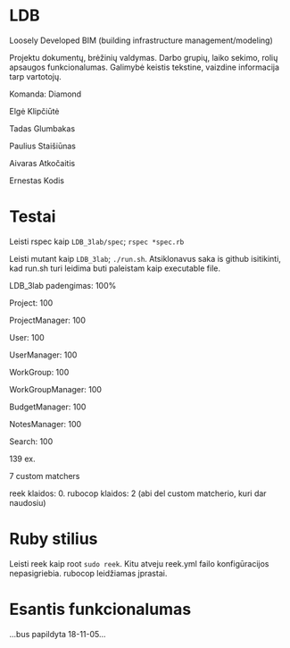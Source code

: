 
# LDB

Loosely Developed BIM (building infrastructure management/modeling)

Projektu dokumentų, brėžinių valdymas. Darbo grupių, laiko sekimo, rolių apsaugos funkcionalumas.
Galimybė keistis tekstine, vaizdine informacija tarp vartotojų.

Komanda: Diamond

Elgė Klipčiūtė

Tadas Glumbakas

Paulius Staišiūnas

Aivaras Atkočaitis

Ernestas Kodis

# Testai

Leisti rspec kaip ```LDB_3lab/spec```; ```rspec *spec.rb```

Leisti mutant kaip ```LDB_3lab```; ```./run.sh```. Atsiklonavus saka is github isitikinti, kad run.sh turi leidima buti paleistam kaip executable file.

LDB_3lab padengimas: 100%

Project: 100

ProjectManager: 100

User: 100

UserManager: 100

WorkGroup: 100

WorkGroupManager: 100

BudgetManager: 100

NotesManager: 100

Search: 100

139 ex.

7 custom matchers

reek klaidos: 0. rubocop klaidos: 2 (abi del custom matcherio, kuri dar naudosiu)

# Ruby stilius
Leisti reek kaip root ```sudo reek```. Kitu atveju reek.yml failo konfigūracijos nepasigriebia.
rubocop leidžiamas įprastai.

# Esantis funkcionalumas

...bus papildyta 18-11-05...
